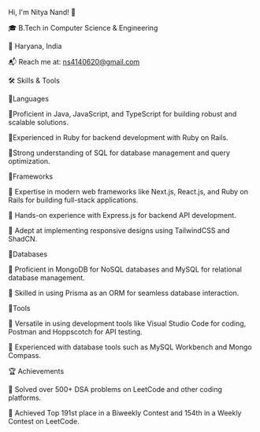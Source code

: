 Hi, I'm Nitya Nand! 👋

🎓 B.Tech in Computer Science & Engineering

📍 Haryana, India

📬 Reach me at: ns4140620@gmail.com 


🛠️ Skills & Tools

🌟Languages

🔹Proficient in Java, JavaScript, and TypeScript for building robust and scalable solutions.

🔹Experienced in Ruby for backend development with Ruby on Rails.

🔹Strong understanding of SQL for database management and query optimization.

🌟Frameworks

🔹 Expertise in modern web frameworks like Next.js, React.js, and Ruby on Rails for building full-stack applications.

🔹 Hands-on experience with Express.js for backend API development.

🔹 Adept at implementing responsive designs using TailwindCSS and ShadCN.

🌟Databases

🔹 Proficient in MongoDB for NoSQL databases and MySQL for relational database management.

🔹 Skilled in using Prisma as an ORM for seamless database interaction.

🌟Tools

🔹 Versatile in using development tools like Visual Studio Code for coding, Postman and Hoppscotch for API testing.

🔹 Experienced with database tools such as MySQL Workbench and Mongo Compass.


🏆 Achievements

🔹 Solved over 500+ DSA problems on LeetCode and other coding platforms.

🔹 Achieved Top 191st place in a Biweekly Contest and 154th in a Weekly Contest on LeetCode.
